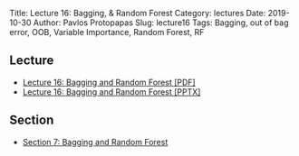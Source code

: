 Title: Lecture 16: Bagging, & Random Forest
Category: lectures
Date: 2019-10-30
Author: Pavlos Protopapas
Slug: lecture16
Tags: Bagging, out of bag error, OOB, Variable Importance, Random Forest, RF

## Lecture

- [Lecture 16: Bagging and Random Forest [PDF]]({attach}presentation/Lecture16_BaggingRF.pdf)
- [Lecture 16: Bagging and Random Forest [PPTX]]({attach}presentation/Lecture16_BaggingRF.pptx)

## Section

- [Section 7: Bagging and Random Forest]({filename}../../sections/section7/notebook/cs109a_section_7.ipynb)
